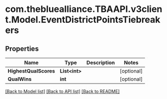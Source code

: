 
# com.thebluealliance.TBAAPI.v3client.Model.EventDistrictPointsTiebreakers

## Properties

Name | Type | Description | Notes
------------ | ------------- | ------------- | -------------
**HighestQualScores** | **List&lt;int&gt;** |  | [optional] 
**QualWins** | **int** |  | [optional] 

[[Back to Model list]](../README.md#documentation-for-models)
[[Back to API list]](../README.md#documentation-for-api-endpoints)
[[Back to README]](../README.md)

